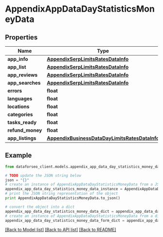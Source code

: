 # AppendixAppDataDayStatisticsMoneyData


## Properties

Name | Type | Description | Notes
------------ | ------------- | ------------- | -------------
**app_info** | [**AppendixSerpLimitsRatesDataInfo**](AppendixSerpLimitsRatesDataInfo.md) |  | [optional] 
**app_list** | [**AppendixSerpLimitsRatesDataInfo**](AppendixSerpLimitsRatesDataInfo.md) |  | [optional] 
**app_reviews** | [**AppendixSerpLimitsRatesDataInfo**](AppendixSerpLimitsRatesDataInfo.md) |  | [optional] 
**app_searches** | [**AppendixSerpLimitsRatesDataInfo**](AppendixSerpLimitsRatesDataInfo.md) |  | [optional] 
**errors** | **float** |  | [optional] 
**languages** | **float** |  | [optional] 
**locations** | **float** |  | [optional] 
**categories** | **float** |  | [optional] 
**tasks_ready** | **float** |  | [optional] 
**refund_money** | **float** |  | [optional] 
**app_listings** | [**AppendixBusinessDataDayLimitsRatesDataInfo**](AppendixBusinessDataDayLimitsRatesDataInfo.md) |  | [optional] 

## Example

```python
from dataforseo_client.models.appendix_app_data_day_statistics_money_data import AppendixAppDataDayStatisticsMoneyData

# TODO update the JSON string below
json = "{}"
# create an instance of AppendixAppDataDayStatisticsMoneyData from a JSON string
appendix_app_data_day_statistics_money_data_instance = AppendixAppDataDayStatisticsMoneyData.from_json(json)
# print the JSON string representation of the object
print AppendixAppDataDayStatisticsMoneyData.to_json()

# convert the object into a dict
appendix_app_data_day_statistics_money_data_dict = appendix_app_data_day_statistics_money_data_instance.to_dict()
# create an instance of AppendixAppDataDayStatisticsMoneyData from a dict
appendix_app_data_day_statistics_money_data_form_dict = appendix_app_data_day_statistics_money_data.from_dict(appendix_app_data_day_statistics_money_data_dict)
```
[[Back to Model list]](../README.md#documentation-for-models) [[Back to API list]](../README.md#documentation-for-api-endpoints) [[Back to README]](../README.md)



